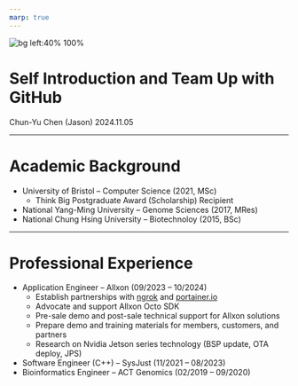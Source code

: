 ```yaml
---
marp: true
---
```


![bg left:40% 100%](https://raw.githubusercontent.com/chunyuc1124/interview-demo/refs/heads/main/images/cover.jpg)

# **Self Introduction and Team Up with GitHub**

Chun-Yu Chen (Jason)
2024.11.05

---

# Academic Background

- University of Bristol – Computer Science (2021, MSc)
    - Think Big Postgraduate Award (Scholarship) Recipient
- National Yang-Ming University – Genome Sciences (2017, MRes)
- National Chung Hsing University – Biotechnoloy (2015, BSc)

---

# Professional Experience

- Application Engineer – Allxon (09/2023 – 10/2024)
    - Establish partnerships with [ngrok](https://www.allxon.com/plugin-station-ngrok) and [portainer.io](https://www.allxon.com/plugin-station-portainer-business-edition-plugin)
    - Advocate and support Allxon Octo SDK
    - Pre-sale demo and post-sale technical support for Allxon solutions
    - Prepare demo and training materials for members, customers, and partners
    - Research on Nvidia Jetson series technology (BSP update, OTA deploy, JPS)
- Software Engineer (C++) – SysJust (11/2021 – 08/2023)
- Bioinformatics Engineer – ACT Genomics (02/2019 – 09/2020)
    
